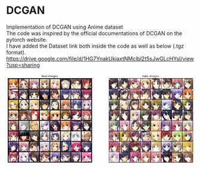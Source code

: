 # DCGAN
Implementation of DCGAN using Anime dataset<br>
The code was inspired by the official documentations of DCGAN on the pytorch website.<br>
I have added the Dataset link both inside the code as well as below (.tgz format).
<br>
https://drive.google.com/file/d/1HG7YnakUkjaxtNMclbl2t5sJwGLcHYsI/view?usp=sharing
<br>


<img src="anime.png?raw=true"/>

